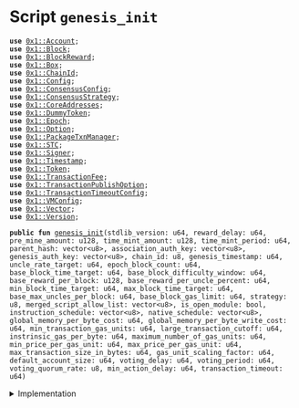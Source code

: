 
<a name="genesis_init"></a>

# Script `genesis_init`





<pre><code><b>use</b> <a href="../../modules/doc/Account.md#0x1_Account">0x1::Account</a>;
<b>use</b> <a href="../../modules/doc/Block.md#0x1_Block">0x1::Block</a>;
<b>use</b> <a href="../../modules/doc/BlockReward.md#0x1_BlockReward">0x1::BlockReward</a>;
<b>use</b> <a href="../../modules/doc/Box.md#0x1_Box">0x1::Box</a>;
<b>use</b> <a href="../../modules/doc/ChainId.md#0x1_ChainId">0x1::ChainId</a>;
<b>use</b> <a href="../../modules/doc/Config.md#0x1_Config">0x1::Config</a>;
<b>use</b> <a href="../../modules/doc/ConsensusConfig.md#0x1_ConsensusConfig">0x1::ConsensusConfig</a>;
<b>use</b> <a href="../../modules/doc/ConsensusStrategy.md#0x1_ConsensusStrategy">0x1::ConsensusStrategy</a>;
<b>use</b> <a href="../../modules/doc/CoreAddresses.md#0x1_CoreAddresses">0x1::CoreAddresses</a>;
<b>use</b> <a href="../../modules/doc/DummyToken.md#0x1_DummyToken">0x1::DummyToken</a>;
<b>use</b> <a href="../../modules/doc/Epoch.md#0x1_Epoch">0x1::Epoch</a>;
<b>use</b> <a href="../../modules/doc/Option.md#0x1_Option">0x1::Option</a>;
<b>use</b> <a href="../../modules/doc/PackageTxnManager.md#0x1_PackageTxnManager">0x1::PackageTxnManager</a>;
<b>use</b> <a href="../../modules/doc/STC.md#0x1_STC">0x1::STC</a>;
<b>use</b> <a href="../../modules/doc/Signer.md#0x1_Signer">0x1::Signer</a>;
<b>use</b> <a href="../../modules/doc/Timestamp.md#0x1_Timestamp">0x1::Timestamp</a>;
<b>use</b> <a href="../../modules/doc/Token.md#0x1_Token">0x1::Token</a>;
<b>use</b> <a href="../../modules/doc/TransactionFee.md#0x1_TransactionFee">0x1::TransactionFee</a>;
<b>use</b> <a href="../../modules/doc/TransactionPublishOption.md#0x1_TransactionPublishOption">0x1::TransactionPublishOption</a>;
<b>use</b> <a href="../../modules/doc/TransactionTimeoutConfig.md#0x1_TransactionTimeoutConfig">0x1::TransactionTimeoutConfig</a>;
<b>use</b> <a href="../../modules/doc/VMConfig.md#0x1_VMConfig">0x1::VMConfig</a>;
<b>use</b> <a href="../../modules/doc/Vector.md#0x1_Vector">0x1::Vector</a>;
<b>use</b> <a href="../../modules/doc/Version.md#0x1_Version">0x1::Version</a>;
</code></pre>




<pre><code><b>public</b> <b>fun</b> <a href="genesis_init.md#genesis_init">genesis_init</a>(stdlib_version: u64, reward_delay: u64, pre_mine_amount: u128, time_mint_amount: u128, time_mint_period: u64, parent_hash: vector&lt;u8&gt;, association_auth_key: vector&lt;u8&gt;, genesis_auth_key: vector&lt;u8&gt;, chain_id: u8, genesis_timestamp: u64, uncle_rate_target: u64, epoch_block_count: u64, base_block_time_target: u64, base_block_difficulty_window: u64, base_reward_per_block: u128, base_reward_per_uncle_percent: u64, min_block_time_target: u64, max_block_time_target: u64, base_max_uncles_per_block: u64, base_block_gas_limit: u64, strategy: u8, merged_script_allow_list: vector&lt;u8&gt;, is_open_module: bool, instruction_schedule: vector&lt;u8&gt;, native_schedule: vector&lt;u8&gt;, global_memory_per_byte_cost: u64, global_memory_per_byte_write_cost: u64, min_transaction_gas_units: u64, large_transaction_cutoff: u64, instrinsic_gas_per_byte: u64, maximum_number_of_gas_units: u64, min_price_per_gas_unit: u64, max_price_per_gas_unit: u64, max_transaction_size_in_bytes: u64, gas_unit_scaling_factor: u64, default_account_size: u64, voting_delay: u64, voting_period: u64, voting_quorum_rate: u8, min_action_delay: u64, transaction_timeout: u64)
</code></pre>



<details>
<summary>Implementation</summary>


<pre><code><b>fun</b> <a href="genesis_init.md#genesis_init">genesis_init</a>(
    stdlib_version: u64,

    // block reward config
    reward_delay: u64,

    pre_mine_amount: u128,
    time_mint_amount: u128,
    time_mint_period: u64,
    parent_hash: vector&lt;u8&gt;,
    association_auth_key: vector&lt;u8&gt;,
    genesis_auth_key: vector&lt;u8&gt;,
    chain_id: u8,
    genesis_timestamp: u64,

    //consensus config
    uncle_rate_target: u64,
    epoch_block_count: u64,
    base_block_time_target: u64,
    base_block_difficulty_window: u64,
    base_reward_per_block: u128,
    base_reward_per_uncle_percent: u64,
    min_block_time_target: u64,
    max_block_time_target: u64,
    base_max_uncles_per_block: u64,
    base_block_gas_limit: u64,
    strategy: u8,

    //vm config
    merged_script_allow_list: vector&lt;u8&gt;,
    is_open_module: bool,
    instruction_schedule: vector&lt;u8&gt;,
    native_schedule: vector&lt;u8&gt;,

    //gas constants
    global_memory_per_byte_cost: u64,
    global_memory_per_byte_write_cost: u64,
    min_transaction_gas_units: u64,
    large_transaction_cutoff: u64,
    instrinsic_gas_per_byte: u64,
    maximum_number_of_gas_units: u64,
    min_price_per_gas_unit: u64,
    max_price_per_gas_unit: u64,
    max_transaction_size_in_bytes: u64,
    gas_unit_scaling_factor: u64,
    default_account_size: u64,

    // dao config
    voting_delay: u64,
    voting_period: u64,
    voting_quorum_rate: u8,
    min_action_delay: u64,

    // transaction timeout config
    transaction_timeout: u64,
) {
    <b>assert</b>(<a href="../../modules/doc/Timestamp.md#0x1_Timestamp_is_genesis">Timestamp::is_genesis</a>(), 1);
    // create genesis account
    <b>let</b> genesis_account = <a href="../../modules/doc/Account.md#0x1_Account_create_genesis_account">Account::create_genesis_account</a>(<a href="../../modules/doc/CoreAddresses.md#0x1_CoreAddresses_GENESIS_ADDRESS">CoreAddresses::GENESIS_ADDRESS</a>());
    //Init <b>global</b> time
    <a href="../../modules/doc/Timestamp.md#0x1_Timestamp_initialize">Timestamp::initialize</a>(&genesis_account, genesis_timestamp);
    <a href="../../modules/doc/ChainId.md#0x1_ChainId_initialize">ChainId::initialize</a>(&genesis_account, chain_id);
    <a href="../../modules/doc/ConsensusStrategy.md#0x1_ConsensusStrategy_initialize">ConsensusStrategy::initialize</a>(&genesis_account, strategy);
    <a href="../../modules/doc/Block.md#0x1_Block_initialize">Block::initialize</a>(&genesis_account, parent_hash);
    <a href="../../modules/doc/TransactionPublishOption.md#0x1_TransactionPublishOption_initialize">TransactionPublishOption::initialize</a>(
        &genesis_account,
        merged_script_allow_list,
        is_open_module,
    );
    // init config
    <a href="../../modules/doc/VMConfig.md#0x1_VMConfig_initialize">VMConfig::initialize</a>(
        &genesis_account,
        instruction_schedule,
        native_schedule,
        global_memory_per_byte_cost,
        global_memory_per_byte_write_cost,
        min_transaction_gas_units,
        large_transaction_cutoff,
        instrinsic_gas_per_byte,
        maximum_number_of_gas_units,
        min_price_per_gas_unit,
        max_price_per_gas_unit,
        max_transaction_size_in_bytes,
        gas_unit_scaling_factor,
        default_account_size,
    );
    <a href="../../modules/doc/TransactionTimeoutConfig.md#0x1_TransactionTimeoutConfig_initialize">TransactionTimeoutConfig::initialize</a>(&genesis_account, transaction_timeout);
    <a href="../../modules/doc/ConsensusConfig.md#0x1_ConsensusConfig_initialize">ConsensusConfig::initialize</a>(
        &genesis_account,
        uncle_rate_target,
        epoch_block_count,
        base_block_time_target,
        base_block_difficulty_window,
        base_reward_per_block,
        base_reward_per_uncle_percent,
        min_block_time_target,
        max_block_time_target,
        base_max_uncles_per_block,
        base_block_gas_limit,
        strategy,
    );
    <a href="../../modules/doc/Epoch.md#0x1_Epoch_initialize">Epoch::initialize</a>(&genesis_account);
    <a href="../../modules/doc/BlockReward.md#0x1_BlockReward_initialize">BlockReward::initialize</a>(&genesis_account, reward_delay);
    <a href="../../modules/doc/TransactionFee.md#0x1_TransactionFee_initialize">TransactionFee::initialize</a>(&genesis_account);
    <b>let</b> association = <a href="../../modules/doc/Account.md#0x1_Account_create_genesis_account">Account::create_genesis_account</a>(
        <a href="../../modules/doc/CoreAddresses.md#0x1_CoreAddresses_ASSOCIATION_ROOT_ADDRESS">CoreAddresses::ASSOCIATION_ROOT_ADDRESS</a>(),
    );
    <a href="../../modules/doc/Config.md#0x1_Config_publish_new_config">Config::publish_new_config</a>&lt;<a href="../../modules/doc/Version.md#0x1_Version_Version">Version::Version</a>&gt;(&genesis_account, <a href="../../modules/doc/Version.md#0x1_Version_new_version">Version::new_version</a>(stdlib_version));
    // stdlib <b>use</b> two phase upgrade strategy.
    <a href="../../modules/doc/PackageTxnManager.md#0x1_PackageTxnManager_update_module_upgrade_strategy">PackageTxnManager::update_module_upgrade_strategy</a>(
        &genesis_account,
        <a href="../../modules/doc/PackageTxnManager.md#0x1_PackageTxnManager_get_strategy_two_phase">PackageTxnManager::get_strategy_two_phase</a>(),
        <a href="../../modules/doc/Option.md#0x1_Option_some">Option::some</a>(0),
    );
    // stc should be initialized after genesis_account's <b>module</b> upgrade strategy set.
    {
        <a href="../../modules/doc/STC.md#0x1_STC_initialize">STC::initialize</a>(&genesis_account, voting_delay, voting_period, voting_quorum_rate, min_action_delay);
        <a href="../../modules/doc/Account.md#0x1_Account_accept_token">Account::accept_token</a>&lt;<a href="../../modules/doc/STC.md#0x1_STC">STC</a>&gt;(&genesis_account);
        <a href="../../modules/doc/DummyToken.md#0x1_DummyToken_initialize">DummyToken::initialize</a>(&genesis_account);
        <a href="../../modules/doc/Account.md#0x1_Account_accept_token">Account::accept_token</a>&lt;<a href="../../modules/doc/STC.md#0x1_STC">STC</a>&gt;(&association);
    };
    <b>if</b> (pre_mine_amount &gt; 0) {
        <b>let</b> stc = <a href="../../modules/doc/Token.md#0x1_Token_mint">Token::mint</a>&lt;<a href="../../modules/doc/STC.md#0x1_STC">STC</a>&gt;(&genesis_account, pre_mine_amount);
        <a href="../../modules/doc/Account.md#0x1_Account_deposit">Account::deposit</a>(<a href="../../modules/doc/Signer.md#0x1_Signer_address_of">Signer::address_of</a>(&association), stc);
    };
    <b>if</b> (time_mint_amount &gt; 0) {
        <b>let</b> cap = <a href="../../modules/doc/Token.md#0x1_Token_remove_mint_capability">Token::remove_mint_capability</a>&lt;<a href="../../modules/doc/STC.md#0x1_STC">STC</a>&gt;(&genesis_account);
        <b>let</b> key = <a href="../../modules/doc/Token.md#0x1_Token_issue_linear_mint_key">Token::issue_linear_mint_key</a>&lt;<a href="../../modules/doc/STC.md#0x1_STC">STC</a>&gt;(&cap, time_mint_amount, time_mint_period);
        <a href="../../modules/doc/Token.md#0x1_Token_add_mint_capability">Token::add_mint_capability</a>(&genesis_account, cap);
        <a href="../../modules/doc/Box.md#0x1_Box_put">Box::put</a>(&association, key);
    };
    // only dev network set genesis auth key.
    <b>if</b> (!<a href="../../modules/doc/Vector.md#0x1_Vector_is_empty">Vector::is_empty</a>(&genesis_auth_key)) {
        <b>let</b> genesis_rotate_key_cap = <a href="../../modules/doc/Account.md#0x1_Account_extract_key_rotation_capability">Account::extract_key_rotation_capability</a>(&genesis_account);
        <a href="../../modules/doc/Account.md#0x1_Account_rotate_authentication_key">Account::rotate_authentication_key</a>(&genesis_rotate_key_cap, genesis_auth_key);
        <a href="../../modules/doc/Account.md#0x1_Account_restore_key_rotation_capability">Account::restore_key_rotation_capability</a>(genesis_rotate_key_cap);
    };
    <b>let</b> assoc_rotate_key_cap = <a href="../../modules/doc/Account.md#0x1_Account_extract_key_rotation_capability">Account::extract_key_rotation_capability</a>(&association);
    <a href="../../modules/doc/Account.md#0x1_Account_rotate_authentication_key">Account::rotate_authentication_key</a>(&assoc_rotate_key_cap, association_auth_key);
    <a href="../../modules/doc/Account.md#0x1_Account_restore_key_rotation_capability">Account::restore_key_rotation_capability</a>(assoc_rotate_key_cap);
    //Start time, <a href="../../modules/doc/Timestamp.md#0x1_Timestamp_is_genesis">Timestamp::is_genesis</a>() will <b>return</b> <b>false</b>. this call should at the end of genesis init.
    <a href="../../modules/doc/Timestamp.md#0x1_Timestamp_set_time_has_started">Timestamp::set_time_has_started</a>(&genesis_account);
    <a href="../../modules/doc/Account.md#0x1_Account_release_genesis_signer">Account::release_genesis_signer</a>(genesis_account);
    <a href="../../modules/doc/Account.md#0x1_Account_release_genesis_signer">Account::release_genesis_signer</a>(association);
}
</code></pre>



</details>
